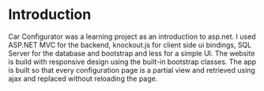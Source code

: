 # Introduction 
Car Configurator was a learning project as an introduction to asp.net.
I used ASP.NET MVC for the backend, knockout.js for client side ui bindings, SQL Server for the database and bootstrap and less for a simple UI.
The website is build with responsive design using the built-in bootstrap classes.
The app is built so that every configuration page is a partial view and retrieved using ajax and replaced without reloading the page.